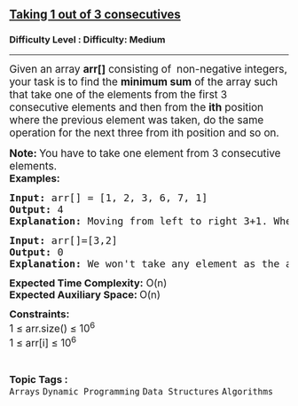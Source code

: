 <h2><a href="https://www.geeksforgeeks.org/problems/taking-1-out-of-3-consecutives4606/1?page=5&category=Dynamic%20Programming&difficulty=Medium&status=unsolved&sortBy=submissions">Taking 1 out of 3 consecutives</a></h2><h3>Difficulty Level : Difficulty: Medium</h3><hr><div class="problems_problem_content__Xm_eO"><p><span style="font-size: 14pt;">Given an array <strong>arr[]</strong> consisting of <strong>&nbsp;</strong>non-negative integers, your task is to find the <strong>minimum sum</strong> of the array such that take one of the elements from the first 3 consecutive elements and then from the <strong>ith</strong> position where the previous element was taken, do the same operation for the next three from ith position and so on.<br></span></p>
<p><span style="font-size: 14pt;"><strong>Note: </strong>You have to take one element from 3 consecutive elements.</span><br><span style="font-size: 18px;"><strong>Examples:</strong></span></p>
<pre><span style="font-size: 18px;"><strong>Input: </strong>arr[] = [1, 2, 3, 6, 7, 1]
<strong>Output: </strong>4
<strong>Explanation: </strong>Moving from left to right 3+1. When 3 is added next 3 consecutive elements be 6, 7 and 1, from which we take 1. Which covers all subarray of lenght 3 (3+1=4).</span></pre>
<pre><span style="font-size: 18px;"><strong>Input: </strong>arr[]=[3,2]
<strong>Output: </strong>0
<strong>Explanation: </strong>We won't take any element as the array length is less than 3.</span>
</pre>
<p><span style="font-size: 18px;"><strong>Expected Time Complexity:</strong> O(n)<br><strong>Expected Auxiliary Space: </strong>O(n)</span></p>
<p><span style="font-size: 18px;"><strong>Constraints:</strong><br>1 ≤ arr.size() ≤ 10<sup>6</sup><br>1 ≤ arr[i] ≤ 10<sup>6</sup></span></p></div><br><p><span style=font-size:18px><strong>Topic Tags : </strong><br><code>Arrays</code>&nbsp;<code>Dynamic Programming</code>&nbsp;<code>Data Structures</code>&nbsp;<code>Algorithms</code>&nbsp;
